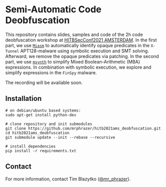 # Semi-Automatic Code Deobfuscation

This repository contains slides, samples and code of the 2h code deobfuscation workshop at [HITBSecConf2021 AMSTERDAM](https://conference.hitb.org/hitbsecconf2021ams/). In the first part, we use [`Miasm`](https://github.com/cea-sec/miasm) to automatically identify opaque predicates in the `X-Tunnel` APT128-malware using symbolic execution and SMT solving. Afterward, we remove the opaque predicates via patching. In the second part, we use [`msynth`](https://github.com/mrphrazer/msynth) to simplify Mixed Boolean-Arithmetic (MBA) expressions. In combination with symbolic execution, we explore and simplify expressions in the `FinSpy` malware.

The recording will be available soon.

## Installation

```
# on debian/ubuntu based systems:
sudo apt-get install python-dev

# clone repository and init submodules
git clone https://github.com/mrphrazer/hitb2021ams_deobfuscation.git
cd hitb2021ams_deobfuscation
git submodule update --init --rebase --recursive

# install dependencies
pip install -r requirements.txt
```

## Contact

For more information, contact Tim Blazytko ([@mr_phrazer](https://twitter.com/mr_phrazer)).
